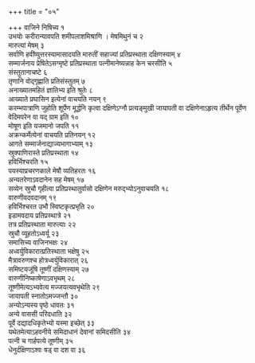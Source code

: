 +++
title = "०५"

+++
वाजिने निषिच्य १  
उभयोः करीरान्यावपति शमीपलाशमिश्राणि । मेषमिथुनं च २  
मारुत्यां मेषम् ३  
सर्वाणि हवींष्युत्तरस्यामासादयति मारुतीं सहाज्यां प्रतिप्रस्थाता दक्षिणस्याम् ४  
सम्मार्जनाय प्रेषितेऽसग्मृष्टे प्रतिप्रस्थाता पत्नीमानेष्यन्नाह केन चरसीति ५  
संस्तुतानाचष्टे ६  
तृणानि वोद्गृह्णाति प्रतिसंस्तुतम् ७  
अनाख्यातमहितं ज्ञातिभ्य इति श्रुतेः ८  
आख्याते प्रघासिन इत्येनां वाचयति नयन् ९  
करम्भपात्राणि जुहोति शूर्पेण मूर्द्धनि कृत्वा दक्षिणेऽग्नौ प्रत्यङ्मुखी जायापती वा दक्षिणेनाऽहृत्य तीर्थेन पूर्वेण वेदिमपरेन वा यद् ग्राम इति १०  
मोषूण इति यजमानो जपति ११  
अक्रन्कर्मेत्येनां वाचयति प्रतिनयन् १२  
आगते सम्मार्जनाद्याज्यभागाभ्याम् १३  
स्रुक्पाणिरास्ते प्रतिप्रस्थाता १४  
हविर्भिश्चरति १५  
पयस्याप्रचरणकाले मेषौ व्यतिहरतः १६  
अन्यतरेणाऽवदानेन सह मेषम् १७  
सव्येन स्रुचौ गृहीत्वा प्रतिप्रस्थातुर्वासो दक्षिणेन मरुद्भ्योऽनुवाचयति १८  
वारुणीवदवदानम् १९  
हविर्भिश्चरत उभौ स्विष्टकृत्प्रभृति २०  
इडामवदाय प्रतिप्रस्थात्रे २१  
तत्र प्रतिप्रस्थाता मारुत्याः २२  
स्रुचौ व्यूहतोऽध्वर्यू २३  
समासिच्य वाजिनभक्षः २४  
अध्वर्युविकारात्प्रतिस्थाता भक्षेषु २५  
मैत्रावरुणश्च होत्रध्वर्युविकारात् २६  
समिष्टयजूंषि तूष्णीं दक्षिणस्याम् २७  
वारुणीनिष्काषेणाऽवभृथम् २८  
तूष्णीमेत्यऽभ्यवेत्य मज्जयत्यवभृथेति २९  
जायापती स्नातोऽमज्जन्तौ ३०  
अन्योऽन्यस्य पृष्ठे धावतः ३१  
अन्ये वाससी परिदधाति ३२  
पूर्वे दद्यादधिकृतेभ्यो यस्मा इच्छेत् ३३  
यथेतमेत्याऽहवनीये समिदाधानं देवानां समिदसीति ३४  
पत्नी च गार्हपत्ये तूष्णीम् ३५  
धेनुर्दक्षिणाऽश्वः षड् वा दश वा ३६  
  
  
